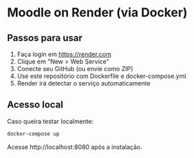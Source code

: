
# Moodle on Render (via Docker)

## Passos para usar

1. Faça login em https://render.com
2. Clique em "New > Web Service"
3. Conecte seu GitHub (ou envie como ZIP)
4. Use este repositório com Dockerfile e docker-compose.yml
5. Render irá detectar o serviço automaticamente

## Acesso local

Caso queira testar localmente:

```bash
docker-compose up
```

Acesse http://localhost:8080 após a instalação.
